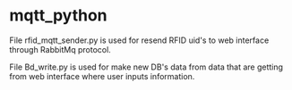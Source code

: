# mqtt_python


File rfid_mqtt_sender.py is used for resend RFID uid's to web interface through RabbitMq protocol.

File Bd_write.py is used for make new DB's data from data that are getting from web interface where user inputs information. 
